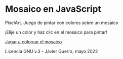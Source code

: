 Mosaico en JavaScript
=====================

PixelArt. Juego de pintar con colores sobre un mosaico

¡Elije un color y haz clic en el mosaico para pintar!

[Jugar a colorear el mosaico](https://javguerra.github.io/MosaicoJS/)

Licencia GNU v.3 - Javier Guerra, mayo 2022
